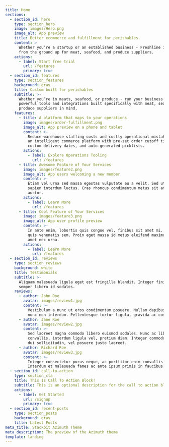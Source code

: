 ```yaml
---
title: Home
sections:
  - section_id: hero
    type: section_hero
    image: images/Hero.png
    image_alt: App preview
    title: Better ecommerce and fulfillment for perishables.
    content: >
      Whether you’re a startup or an established business - Freshline is built
      from the ground up for meat, seafood, and produce suppliers.
    actions:
      - label: Start free trial
        url: /features
        primary: true
  - section_id: features
    type: section_features
    background: gray
    title: Custom built for perishables
    subtitle: >-
      Whether you’re in meats, seafood, or produce - run your business with
      powerful tools and integrations built specifically with meat, seafood, and
      produce suppliers in mind,
    features:
      - title: A platform that maps to your operations
        image: images/order-fulfillment.png
        image_alt: App preview on a phone and tablet
        content: >-
          Reduce warehouse staffing costs and costly operational mistakes with
          an intelligent commerce platform with pre-set order cutoff times,
          custom delivery dates, and auto-generated picklists.
        actions:
          - label: Explore Operations Tooling
            url: /features
      - title: Awesome Feature of Your Services
        image: images/feature2.png
        image_alt: App users welcoming a new member
        content: >-
          Etiam vel urna sed massa egestas vulputate eu a velit. Sed ut nisl nec
          sapien interdum luctus. Cras rhoncus condimentum metus sit amet
          auctor.
        actions:
          - label: Learn More
            url: /features
      - title: Cool Feature of Your Services
        image: images/feature3.png
        image_alt: App user profile preview
        content: >-
          In ante enim, lobortis quis congue vel, finibus sit amet mi. Aenean
          quis venenatis sem. Proin eget massa id metus eleifend maximus sit
          amet nec urna.
        actions:
          - label: Learn More
            url: /features
  - section_id: reviews
    type: section_reviews
    background: white
    title: Testimonials
    subtitle: >-
      Aliquam malesuada ligula eget est fringilla blandit. Integer finibus
      semper libero id sodales. 
    reviews:
      - author: John Doe
        avatar: images/review1.jpg
        content: >-
          Vestibulum a nunc ut eros condimentum posuere. Nullam dapibus quis
          nunc non interdum. Pellentesque tortor ligula, gravida ac commodo eu.
      - author: Jane Roe
        avatar: images/review2.jpg
        content: >-
          Sed laoreet magna commodo libero euismod sodales. Nunc ac libero
          convallis, interdum ligula vel, pretium diam. Integer commodo sem at
          dui sollicitudin, vel posuere justo laoreet.
      - author: Richard Roe
        avatar: images/review3.jpg
        content: >-
          Integer consectetur purus neque, ac porttitor enim convallis vitae.
          Interdum et malesuada fames ac ante ipsum primis in faucibus.
  - section_id: call-to-action
    type: section_cta
    title: This Is Call To Action Block!
    subtitle: This is an optional description for the call to action block.
    actions:
      - label: Get Started
        url: /signup
        primary: true
  - section_id: recent-posts
    type: section_posts
    background: gray
    title: Latest Posts
meta_title: Stackbit Azimuth Theme
meta_description: The preview of the Azimuth theme
template: landing
---
```

